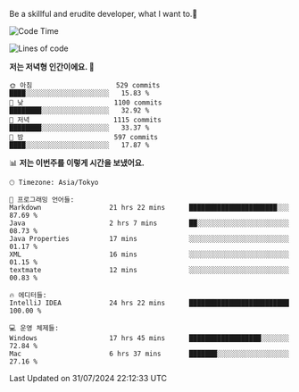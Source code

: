 Be a skillful and erudite developer, what I want to.👶

<!--START_SECTION:waka-->
![Code Time](http://img.shields.io/badge/Code%20Time-1%2C111%20hrs%2031%20mins-blue)

![Lines of code](https://img.shields.io/badge/%EC%A0%80%EB%8A%94%20%EC%97%AC%ED%83%9C%EA%B9%8C%EC%A7%80%20-2.7%20million%20%EC%A4%84%EC%9D%98%20%EC%BD%94%EB%93%9C%EB%A5%BC%20%EC%9E%91%EC%84%B1%ED%96%88%EC%96%B4%EC%9A%94.-blue)

**저는 저녁형 인간이에요. 🦉** 

```text
🌞 아침                     529 commits         ████░░░░░░░░░░░░░░░░░░░░░   15.83 % 
🌆 낮　                     1100 commits        ████████░░░░░░░░░░░░░░░░░   32.92 % 
🌃 저녁                     1115 commits        ████████░░░░░░░░░░░░░░░░░   33.37 % 
🌙 밤　                     597 commits         ████░░░░░░░░░░░░░░░░░░░░░   17.87 % 
```


📊 **저는 이번주를 이렇게 시간을 보냈어요.** 

```text
🕑︎ Timezone: Asia/Tokyo

💬 프로그래밍 언어들: 
Markdown                 21 hrs 22 mins      ██████████████████████░░░   87.69 % 
Java                     2 hrs 7 mins        ██░░░░░░░░░░░░░░░░░░░░░░░   08.73 % 
Java Properties          17 mins             ░░░░░░░░░░░░░░░░░░░░░░░░░   01.17 % 
XML                      16 mins             ░░░░░░░░░░░░░░░░░░░░░░░░░   01.15 % 
textmate                 12 mins             ░░░░░░░░░░░░░░░░░░░░░░░░░   00.83 % 

🔥 에디터들: 
IntelliJ IDEA            24 hrs 22 mins      █████████████████████████   100.00 % 

💻 운영 체제들: 
Windows                  17 hrs 45 mins      ██████████████████░░░░░░░   72.84 % 
Mac                      6 hrs 37 mins       ███████░░░░░░░░░░░░░░░░░░   27.16 % 
```


 Last Updated on 31/07/2024 22:12:33 UTC
<!--END_SECTION:waka-->
